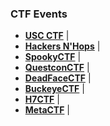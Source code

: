 ### CTF Events

- **[USC CTF](https://usc.ctfd.io/)**                      |
- **[Hackers N'Hops](https://hackersnhops.ctfd.io/)**      |
- **[SpookyCTF](https://spookyctf.ctfd.io/)**              |
- **[QuestconCTF](https://questcon.ctfd.io/)**             |
- **[DeadFaceCTF](https://ctf.deadface.io/)**              |
- **[BuckeyeCTF](https://pwnoh.io/)**                      | 
- **[H7CTF](https://ctf.h7tex.com/)**                      |
- **[MetaCTF](https://app.metactf.com/)**                  |

